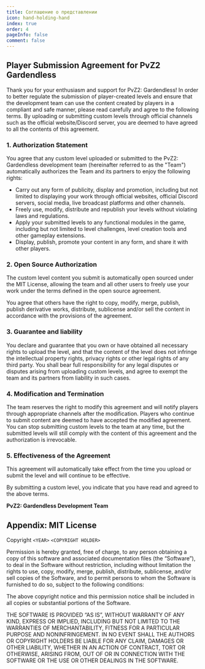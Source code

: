 ```yaml
---
title: Соглашение о представлении
icon: hand-holding-hand
index: true
order: 4
pageInfo: false
comment: false
---
```

## Player Submission Agreement for PvZ2 Gardendless

Thank you for your enthusiasm and support for PvZ2: Gardendless! In order to better regulate the submission of player-created levels and ensure that the development team can use the content created by players in a compliant and safe manner, please read carefully and agree to the following terms. By uploading or submitting custom levels through official channels such as the official website/Discord server, you are deemed to have agreed to all the contents of this agreement.

### 1. Authorization Statement

You agree that any custom level uploaded or submitted to the PvZ2: Gardendless development team (hereinafter referred to as the "Team") automatically authorizes the Team and its partners to enjoy the following rights:

- Carry out any form of publicity, display and promotion, including but not limited to displaying your work through official websites, official Discord servers, social media, live broadcast platforms and other channels.
- Freely use, modify, distribute and republish your levels without violating laws and regulations.
- Apply your submitted levels to any functional modules in the game, including but not limited to level challenges, level creation tools and other gameplay extensions.
- Display, publish, promote your content in any form, and share it with other players.

### 2. Open Source Authorization

The custom level content you submit is automatically open sourced under the MIT License, allowing the team and all other users to freely use your work under the terms defined in the open source agreement.

You agree that others have the right to copy, modify, merge, publish, publish derivative works, distribute, sublicense and/or sell the content in accordance with the provisions of the agreement.

### 3. Guarantee and liability

You declare and guarantee that you own or have obtained all necessary rights to upload the level, and that the content of the level does not infringe the intellectual property rights, privacy rights or other legal rights of any third party.
You shall bear full responsibility for any legal disputes or disputes arising from uploading custom levels, and agree to exempt the team and its partners from liability in such cases.

### 4. Modification and Termination

The team reserves the right to modify this agreement and will notify players through appropriate channels after the modification. Players who continue to submit content are deemed to have accepted the modified agreement.
You can stop submitting custom levels to the team at any time, but the submitted levels will still comply with the content of this agreement and the authorization is irrevocable.

### 5. Effectiveness of the Agreement

This agreement will automatically take effect from the time you upload or submit the level and will continue to be effective.

By submitting a custom level, you indicate that you have read and agreed to the above terms.

**PvZ2: Gardendless Development Team**

## Appendix: MIT License

Copyright `<YEAR>` `<COPYRIGHT HOLDER>`

Permission is hereby granted, free of charge, to any person obtaining a copy of this software and associated documentation files (the “Software”), to deal in the Software without restriction, including without limitation the rights to use, copy, modify, merge, publish, distribute, sublicense, and/or sell copies of the Software, and to permit persons to whom the Software is furnished to do so, subject to the following conditions:

The above copyright notice and this permission notice shall be included in all copies or substantial portions of the Software.

THE SOFTWARE IS PROVIDED “AS IS”, WITHOUT WARRANTY OF ANY KIND, EXPRESS OR IMPLIED, INCLUDING BUT NOT LIMITED TO THE WARRANTIES OF MERCHANTABILITY, FITNESS FOR A PARTICULAR PURPOSE AND NONINFRINGEMENT. IN NO EVENT SHALL THE AUTHORS OR COPYRIGHT HOLDERS BE LIABLE FOR ANY CLAIM, DAMAGES OR OTHER LIABILITY, WHETHER IN AN ACTION OF CONTRACT, TORT OR OTHERWISE, ARISING FROM, OUT OF OR IN CONNECTION WITH THE SOFTWARE OR THE USE OR OTHER DEALINGS IN THE SOFTWARE.
